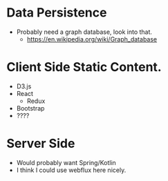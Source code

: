 # Data Persistence
- Probably need a graph database, look into that.
    - https://en.wikipedia.org/wiki/Graph_database
# Client Side Static Content.
- D3.js
- React
    - Redux
- Bootstrap
- ????

# Server Side
- Would probably want Spring/Kotlin
- I think I could use webflux here nicely.
